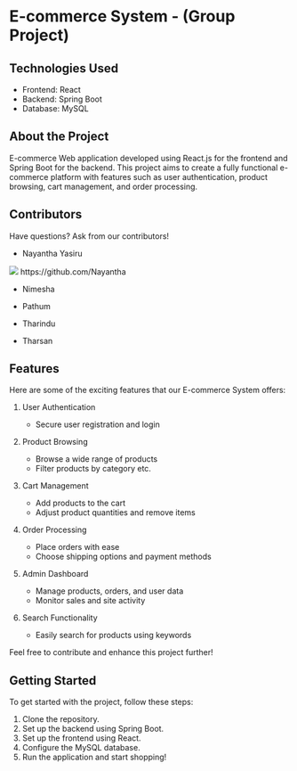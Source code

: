 # E-commerce System - (Group Project)

## Technologies Used
- Frontend: React
- Backend: Spring Boot
- Database: MySQL

## About the Project
E-commerce Web application developed using React.js for the frontend and Spring Boot for the backend. This project aims to create a fully functional e-commerce platform with features such as user authentication, product browsing, cart management, and order processing.

## Contributors
Have questions? Ask from our contributors!
- Nayantha Yasiru
<img src="https://avatars.githubusercontent.com/u/88623037?v=4">
https://github.com/Nayantha

- Nimesha

- Pathum

- Tharindu

- Tharsan


## Features
Here are some of the exciting features that our E-commerce System offers:

1. User Authentication
   - Secure user registration and login


2. Product Browsing
   - Browse a wide range of products
   - Filter products by category etc.

3. Cart Management
   - Add products to the cart
   - Adjust product quantities and remove items

4. Order Processing
   - Place orders with ease
   - Choose shipping options and payment methods

5. Admin Dashboard
   - Manage products, orders, and user data
   - Monitor sales and site activity

6. Search Functionality
   - Easily search for products using keywords


Feel free to contribute and enhance this project further!

## Getting Started
To get started with the project, follow these steps:
1. Clone the repository.
2. Set up the backend using Spring Boot.
3. Set up the frontend using React.
4. Configure the MySQL database.
5. Run the application and start shopping!


